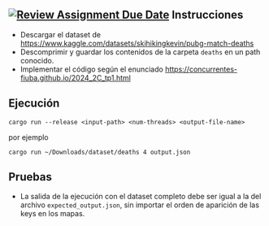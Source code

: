 [![Review Assignment Due Date](https://classroom.github.com/assets/deadline-readme-button-22041afd0340ce965d47ae6ef1cefeee28c7c493a6346c4f15d667ab976d596c.svg)](https://classroom.github.com/a/_Z0Xw1Zc)
Instrucciones
-------------

- Descargar el dataset de https://www.kaggle.com/datasets/skihikingkevin/pubg-match-deaths 
- Descomprimir y guardar los contenidos de la carpeta `deaths` en un path conocido.
- Implementar el código según el enunciado https://concurrentes-fiuba.github.io/2024_2C_tp1.html

Ejecución
---------

```
cargo run --release <input-path> <num-threads> <output-file-name>
```

por ejemplo

```
cargo run ~/Downloads/dataset/deaths 4 output.json
```

Pruebas
-------

- La salida de la ejecución con el dataset completo debe ser igual a la del archivo `expected_output.json`, sin importar
  el orden de aparición de las keys en los mapas.